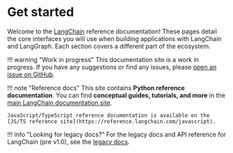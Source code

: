 # Get started

Welcome to the [LangChain](https://langchain.com) reference documentation! These pages detail the core interfaces you will use when building applications with LangChain and LangGraph. Each section covers a different part of the ecosystem.

!!! warning "Work in progress"
    This documentation site is a work in progress. If you have any suggestions or find any issues, please [open an issue on GitHub](https://github.com/langchain-ai/docs/issues).

!!! note "Reference docs"
    This site contains **Python reference documentation**. You can find **conceptual guides, tutorials, and more** in the [main LangChain documentation site](https://docs.langchain.com).

    JavaScript/TypeScript reference documentation is available on the [JS/TS reference site](https://reference.langchain.com/javascript).

!!! info "Looking for legacy docs?"
    For the legacy docs and API reference for LangChain (pre v1.0), see the [legacy docs](https://python.langchain.com/v0.3/).
